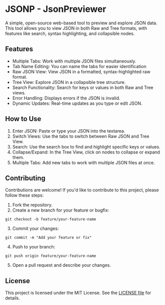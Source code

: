 # JSONP - JsonPreviewer

A simple, open-source web-based tool to preview and explore JSON data. This tool allows you to view JSON in both Raw and Tree formats, with features like search, syntax highlighting, and collapsible nodes.

## Features

- Multiple Tabs: Work with multiple JSON files simultaneously.
- Tab Name Editing: You can name the tabs for easier identification
- Raw JSON View: View JSON in a formatted, syntax-highlighted raw format.
- Tree View: Explore JSON in a collapsible tree structure.
- Search Functionality: Search for keys or values in both Raw and Tree views.
- Error Handling: Displays errors if the JSON is invalid.
- Dynamic Updates: Real-time updates as you type or edit JSON.

## How to Use

1. Enter JSON: Paste or type your JSON into the textarea.
2. Switch Views: Use the tabs to switch between Raw JSON and Tree View.
3. Search: Use the search box to find and highlight specific keys or values.
4. Collapse/Expand: In the Tree View, click on nodes to collapse or expand them.
5. Multiple Tabs: Add new tabs to work with multiple JSON files at once.


## Contributing

Contributions are welcome! If you'd like to contribute to this project, please follow these steps:

1. Fork the repository.
2. Create a new branch for your feature or bugfix:
```
git checkout -b feature/your-feature-name
```
3. Commit your changes:
```
git commit -m "Add your feature or fix"
```
4. Push to your branch:
```
git push origin feature/your-feature-name
```
5. Open a pull request and describe your changes.

## License

This project is licensed under the MIT License. See the [LICENSE file](./LICENSE) for details.


